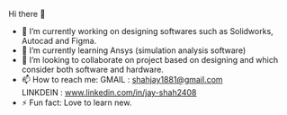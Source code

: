 Hi there 👋


- 🔭 I’m currently working on designing softwares such as Solidworks, Autocad and Figma.
- 🌱 I’m currently learning Ansys (simulation analysis software) 
- 👯 I’m looking to collaborate on project based on designing and which consider both software and hardware.
- 📫 How to reach me: 
GMAIL     : shahjay1881@gmail.com   
LINKDEIN   : www.linkedin.com/in/jay-shah2408
- ⚡ Fun fact: Love to learn new.

